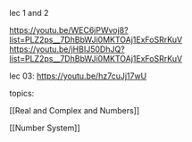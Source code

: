 lec 1 and 2

https://youtu.be/WEC6jPWvoj8?list=PLZ2ps__7DhBbWJi0MKTOAj1ExFoSRrKuV
https://youtu.be/jHBIJ50DhJQ?list=PLZ2ps__7DhBbWJi0MKTOAj1ExFoSRrKuV

lec 03: https://youtu.be/hz7cuJj17wU

topics:

[[Real and Complex and Numbers]]

[[Number System]]
